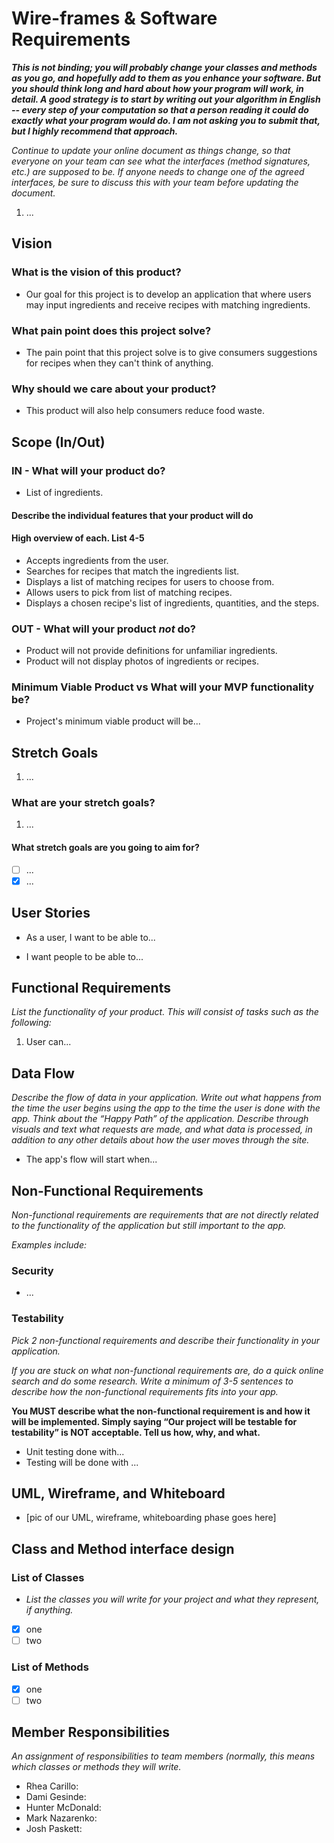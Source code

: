 # Wire-frames & Software Requirements

**_*This is not binding; you will probably change your classes and methods as you go, and hopefully add to them as you enhance your software. But you should think long and hard about how your program will work, in detail. A good strategy is to start by writing out your algorithm in English -- every step of your computation so that a person reading it could do exactly what your program would do. I am not asking you to submit that, but I highly recommend that approach.*_**

_Continue to update your online document as things change, so that everyone on your team can see what the interfaces (method signatures, etc.) are supposed to be. If anyone needs to change one of the agreed interfaces, be sure to discuss this with your team before updating the document._

1. ...

## Vision

### **What is the vision of this product?**

- Our goal for this project is to develop an application that where users may input ingredients and receive recipes with matching ingredients.

### **What pain point does this project solve?**

- The pain point that this project solve is to give consumers suggestions for recipes when they can't think of anything.

### **Why should we care about your product?**

- This product will also help consumers reduce food waste.

## Scope (In/Out)

### IN - What will your product do?

- List of ingredients.

#### Describe the individual features that your product will do

#### High overview of each. List 4-5

- Accepts ingredients from the user.
- Searches for recipes that match the ingredients list.
- Displays a list of matching recipes for users to choose from.
- Allows users to pick from list of matching recipes.
- Displays a chosen recipe's list of ingredients, quantities, and the steps.

### OUT - What will your product _not_ do?

- Product will not provide definitions for unfamiliar ingredients.
- Product will not display photos of ingredients or recipes.

### **Minimum Viable Product vs What will your MVP functionality be?**

- Project's minimum viable product will be...

## Stretch Goals

1. ...

### **What are your stretch goals?**

1. ...

#### **What stretch goals are you going to aim for?**

- [ ] ...
- [x] ...

## User Stories

- As a user, I want to be able to...

- I want people to be able to...

## Functional Requirements

_List the functionality of your product. This will consist of tasks such as the following:_

1. User can...

## Data Flow

_Describe the flow of data in your application. Write out what happens from the time the user begins using the app to the time the user is done with the app. Think about the “Happy Path” of the application. Describe through visuals and text what requests are made, and what data is processed, in addition to any other details about how the user moves through the site._

- The app's flow will start when...

## Non-Functional Requirements

_Non-functional requirements are requirements that are not directly related to the functionality of the application but still important to the app._

_Examples include:_

### **Security**

- ...

### **Testability**

_Pick 2 non-functional requirements and describe their functionality in your application._

_If you are stuck on what non-functional requirements are, do a quick online search and do some research. Write a minimum of 3-5 sentences to describe how the non-functional requirements fits into your app._

**You MUST describe what the non-functional requirement is and how it will be implemented. Simply saying “Our project will be testable for testability” is NOT acceptable. Tell us how, why, and what.**

- Unit testing done with...
- Testing will be done with ...

## UML, Wireframe, and Whiteboard

- [pic of our UML, wireframe, whiteboarding phase goes here]

## Class and Method interface design

### List of Classes

- _List the classes you will write for your project and what they represent, if anything._

- [x] one
- [ ] two

### List of Methods

- [x] one
- [ ] two

## Member Responsibilities

_An assignment of responsibilities to team members (normally, this means which classes or methods they will write._

- Rhea Carillo:
- Dami Gesinde:
- Hunter McDonald:
- Mark Nazarenko:
- Josh Paskett:
